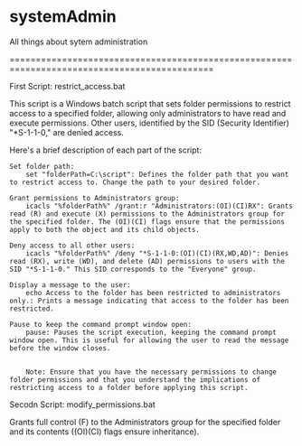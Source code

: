# systemAdmin
All things about sytem administration


=============================================================================================

First Script: restrict_access.bat

This script is a Windows batch script that sets folder permissions to restrict access to a specified folder, allowing only administrators to have read and execute permissions. Other users, identified by the SID (Security Identifier) "*S-1-1-0," are denied access.

Here's a brief description of each part of the script:

    Set folder path:
        set "folderPath=C:\script": Defines the folder path that you want to restrict access to. Change the path to your desired folder.

    Grant permissions to Administrators group:
        icacls "%folderPath%" /grant:r "Administrators:(OI)(CI)RX": Grants read (R) and execute (X) permissions to the Administrators group for the specified folder. The (OI)(CI) flags ensure that the permissions apply to both the object and its child objects.

    Deny access to all other users:
        icacls "%folderPath%" /deny "*S-1-1-0:(OI)(CI)(RX,WD,AD)": Denies read (RX), write (WD), and delete (AD) permissions to users with the SID "*S-1-1-0." This SID corresponds to the "Everyone" group.

    Display a message to the user:
        echo Access to the folder has been restricted to administrators only.: Prints a message indicating that access to the folder has been restricted.

    Pause to keep the command prompt window open:
        pause: Pauses the script execution, keeping the command prompt window open. This is useful for allowing the user to read the message before the window closes.


        Note: Ensure that you have the necessary permissions to change folder permissions and that you understand the implications of restricting access to a folder before applying this script.


Secodn Script: modify_permissions.bat

Grants full control (F) to the Administrators group for the specified folder and its contents ((OI)(CI) flags ensure inheritance).
